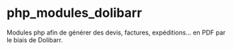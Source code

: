 # php_modules_dolibarr
Modules php afin de générer des devis, factures, expéditions... en PDF par le biais de Dolibarr.
